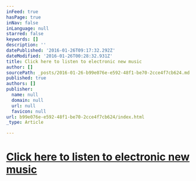 ```yaml
---
inFeed: true
hasPage: true
inNav: false
inLanguage: null
starred: false
keywords: []
description: ''
datePublished: '2016-01-26T09:17:32.292Z'
dateModified: '2016-01-26T00:28:32.931Z'
title: Click here to listen to electronic new music
author: []
sourcePath: _posts/2016-01-26-b99e076e-e592-48f1-be70-2cce4f7cb624.md
published: true
authors: []
publisher:
  name: null
  domain: null
  url: null
  favicon: null
url: b99e076e-e592-48f1-be70-2cce4f7cb624/index.html
_type: Article

---
```

# [Click here to listen to electronic new music][0]

[0]: soundcloud.com/adam_phase